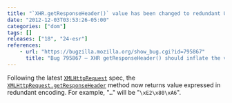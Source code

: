 ```yaml
---
title: "`XHR.getResponseHeader()` value has been changed to redundant UTF-8 byte characters"
date: "2012-12-03T03:53:26-05:00"
categories: ["dom"]
tags: []
releases: ["18", "24-esr"]
references:
    - url: "https://bugzilla.mozilla.org/show_bug.cgi?id=795867"
      title: "Bug 795867 – XHR getResponseHeader() should inflate the value"
---
```

Following the latest [`XMLHttpRequest`](https://developer.mozilla.org/docs/Web/API/XMLHttpRequest) spec, the [`XMLHttpRequest.getResponseHeader`](https://developer.mozilla.org/docs/Web/API/XMLHttpRequest#getResponseHeader) method now returns value expressed in redundant encoding. For example, "`…`" will be "`\xE2\x80\xA6`".
